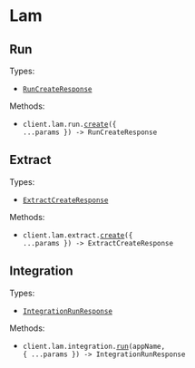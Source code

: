 # Lam

## Run

Types:

- <code><a href="./src/resources/lam/run.ts">RunCreateResponse</a></code>

Methods:

- <code title="post /lam/run">client.lam.run.<a href="./src/resources/lam/run.ts">create</a>({ ...params }) -> RunCreateResponse</code>

## Extract

Types:

- <code><a href="./src/resources/lam/extract.ts">ExtractCreateResponse</a></code>

Methods:

- <code title="post /lam/extract">client.lam.extract.<a href="./src/resources/lam/extract.ts">create</a>({ ...params }) -> ExtractCreateResponse</code>

## Integration

Types:

- <code><a href="./src/resources/lam/integration.ts">IntegrationRunResponse</a></code>

Methods:

- <code title="post /lam/{app_name}/run">client.lam.integration.<a href="./src/resources/lam/integration.ts">run</a>(appName, { ...params }) -> IntegrationRunResponse</code>
